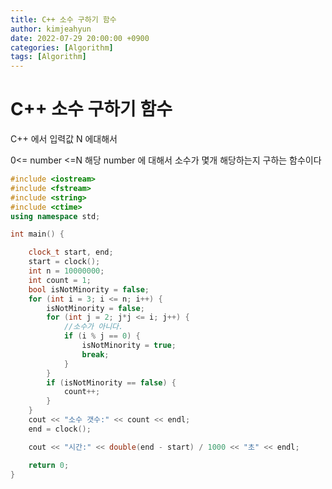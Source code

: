 ```yaml
---
title: C++ 소수 구하기 함수 
author: kimjeahyun
date: 2022-07-29 20:00:00 +0900
categories: [Algorithm]
tags: [Algorithm]
---
```



# C++ 소수 구하기 함수 

C++ 에서 입력값 N 에대해서 

0<=  number  <=N   해당 number 에 대해서 소수가 몇개 해당하는지 구하는 함수이다

```cpp
#include <iostream>
#include <fstream>
#include <string>
#include <ctime>
using namespace std;

int main() {

	clock_t start, end;
	start = clock();
	int n = 10000000;
	int count = 1;
	bool isNotMinority = false;
	for (int i = 3; i <= n; i++) {
		isNotMinority = false;
		for (int j = 2; j*j <= i; j++) {
			//소수가 아니다.
			if (i % j == 0) {
				isNotMinority = true;
				break;
			}
		}
		if (isNotMinority == false) {
			count++;
		}
	}
	cout << "소수 갯수:" << count << endl;
	end = clock();

	cout << "시간:" << double(end - start) / 1000 << "초" << endl;

	return 0;
}
```
